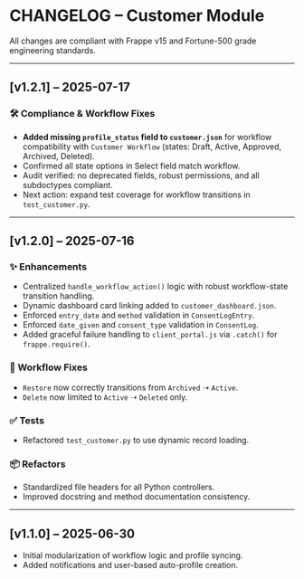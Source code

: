 # CHANGELOG – Customer Module

All changes are compliant with Frappe v15 and Fortune-500 grade engineering standards.

---

## [v1.2.1] – 2025-07-17
### 🛠️ Compliance & Workflow Fixes
- **Added missing `profile_status` field to `customer.json`** for workflow compatibility with `Customer Workflow` (states: Draft, Active, Approved, Archived, Deleted).
- Confirmed all state options in Select field match workflow.
- Audit verified: no deprecated fields, robust permissions, and all subdoctypes compliant.
- Next action: expand test coverage for workflow transitions in `test_customer.py`.

---

## [v1.2.0] – 2025-07-16
### ✨ Enhancements
- Centralized `handle_workflow_action()` logic with robust workflow-state transition handling.
- Dynamic dashboard card linking added to `customer_dashboard.json`.
- Enforced `entry_date` and `method` validation in `ConsentLogEntry`.
- Enforced `date_given` and `consent_type` validation in `ConsentLog`.
- Added graceful failure handling to `client_portal.js` via `.catch()` for `frappe.require()`.

### 🔁 Workflow Fixes
- `Restore` now correctly transitions from `Archived` ➝ `Active`.
- `Delete` now limited to `Active` ➝ `Deleted` only.

### ✅ Tests
- Refactored `test_customer.py` to use dynamic record loading.

### 📦 Refactors
- Standardized file headers for all Python controllers.
- Improved docstring and method documentation consistency.

---

## [v1.1.0] – 2025-06-30
- Initial modularization of workflow logic and profile syncing.
- Added notifications and user-based auto-profile creation.
